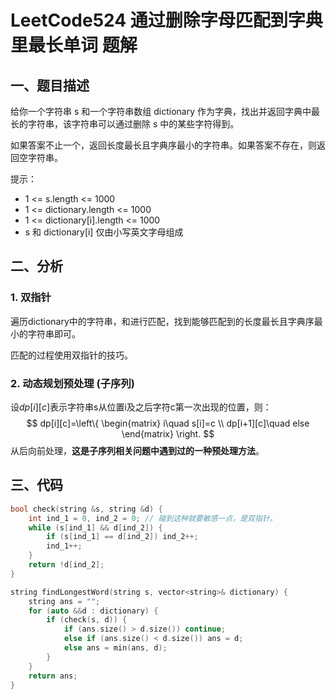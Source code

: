 # LeetCode524 通过删除字母匹配到字典里最长单词 题解

## 一、题目描述

给你一个字符串 s 和一个字符串数组 dictionary 作为字典，找出并返回字典中最长的字符串，该字符串可以通过删除 s 中的某些字符得到。

如果答案不止一个，返回长度最长且字典序最小的字符串。如果答案不存在，则返回空字符串。

提示：

+ 1 <= s.length <= 1000
+ 1 <= dictionary.length <= 1000
+ 1 <= dictionary[i].length <= 1000
+ s 和 dictionary[i] 仅由小写英文字母组成



## 二、分析

### 1. 双指针

遍历dictionary中的字符串，和进行匹配，找到能够匹配到的长度最长且字典序最小的字符串即可。

匹配的过程使用双指针的技巧。



### 2. 动态规划预处理 (子序列)

设$dp[i][c]$表示字符串s从位置i及之后字符c第一次出现的位置，则：
$$
dp[i][c]=\left\{
\begin{matrix}
i\quad s[i]=c \\
dp[i+1][c]\quad else
\end{matrix}
\right.
$$
从后向前处理，**这是子序列相关问题中遇到过的一种预处理方法**。



## 三、代码

```c++
bool check(string &s, string &d) {
    int ind_1 = 0, ind_2 = 0; // 碰到这种就要敏感一点，是双指针。
    while (s[ind_1] && d[ind_2]) {
        if (s[ind_1] == d[ind_2]) ind_2++;
        ind_1++;
    }
    return !d[ind_2];
}

string findLongestWord(string s, vector<string>& dictionary) {
    string ans = "";
    for (auto &&d : dictionary) {
        if (check(s, d)) {
            if (ans.size() > d.size()) continue;
            else if (ans.size() < d.size()) ans = d;
            else ans = min(ans, d);
        }
    }
    return ans;
}
```

